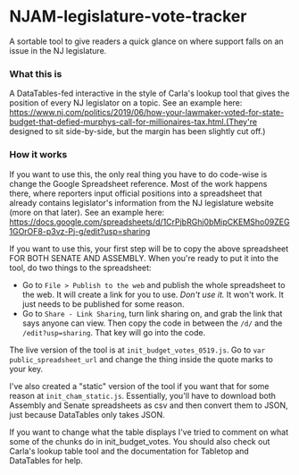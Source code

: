 # NJAM-legislature-vote-tracker
A sortable tool to give readers a quick glance on where support falls on an issue in the NJ legislature.


### What this is

A DataTables-fed interactive in the style of Carla's lookup tool that gives the position of every NJ legislator on a topic. See an example here: https://www.nj.com/politics/2019/06/how-your-lawmaker-voted-for-state-budget-that-defied-murphys-call-for-millionaires-tax.html.(They're designed to sit side-by-side, but the margin has been slightly cut off.)

### How it works
If you want to use this, the only real thing you have to do code-wise is change the Google Spreadsheet reference. Most of the work happens there, where reporters input official positions into a spreadsheet that already contains legislator's information from the NJ legislature website (more on that later). See an example here: https://docs.google.com/spreadsheets/d/1CrPjbRGhj0bMipCKEMSho09ZEG1GOrOF8-p3vz-Pj-g/edit?usp=sharing

If you want to use this, your first step will be to copy the above spreadsheet FOR BOTH SENATE AND ASSEMBLY. When you're ready to put it into the tool, do two things to the spreadsheet:

- Go to `File > Publish to the web` and publish the whole spreadsheet to the web. It will create a link for you to use. *Don't use it.* It won't work. It just needs to be published for some reason.
- Go to `Share - Link Sharing`, turn link sharing on, and grab the link that says anyone can view. Then copy the code in between the `/d/` and the `/edit?usp=sharing`. That key will go into the code.

The live version of the tool is at `init_budget_votes_0519.js`. Go to `var public_spreadsheet_url` and change the thing inside the quote marks to your key.

I've also created a "static" version of the tool if you want that for some reason at `init_cham_static.js`. Essentially, you'll have to download both Assembly and Senate spreadsheets as csv and then convert them to JSON, just because DataTables only takes JSON.

If you want to change what the table displays I've tried to comment on what some of the chunks do in init_budget_votes. You should also check out Carla's lookup table tool and the documentation for Tabletop and DataTables for help.

